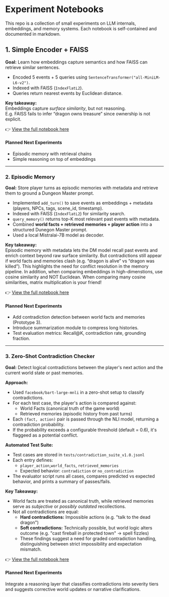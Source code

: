 # Experiment Notebooks
This repo is a collection of small experiments on LLM internals, embeddings, and memory systems. Each notebook is self-contained and documented in markdown.
## 1. Simple Encoder + FAISS
**Goal:** Learn how embeddings capture semantics and how FAISS can retrieve similar sentences.  
- Encoded 5 events + 5 queries using `SentenceTransformer("all-MiniLM-L6-v2")`.  
- Indexed with FAISS (`IndexFlatL2`).  
- Queries return nearest events by Euclidean distance.  

**Key takeaway:**  
Embeddings capture *surface similarity*, but not reasoning.  
E.g. FAISS fails to infer “dragon owns treasure” since ownership is not explicit.  

👉 [View the full notebook here](notebooks/01_faiss_encoder.ipynb)

#### Planned Next Experiments
- Episodic memory with retrieval chains  
- Simple reasoning on top of embeddings 

---
### 2. Episodic Memory
**Goal:** Store player turns as episodic memories with metadata and retrieve them to ground a Dungeon Master prompt.  
- Implemented `add_turn()` to save events as embeddings + metadata (players, NPCs, tags, scene_id, timestamp).  
- Indexed with FAISS (`IndexFlatL2`) for similarity search.  
- `query_memory()` returns top-K most relevant past events with metadata.
- Combined **world facts + retrieved memories + player action** into a structured Dunegon Master prompt.
- Used a local Mistralai-7B model as decoder.

**Key takeaway:**  
Episodic memory with metadata lets the DM model recall past events and enrich context beyond raw surface similarity. But contradictions still appear if world facts and memories clash (e.g. “dragon is alive” vs “dragon was killed”). This highlights the need for conflict resolution in the memory pipeline. 
In addition, when comparing embeddings in high-dimenstions, use cosine similarity and NOT Euclidean. When comparing many cosine similarities, matrix multiplication is your friend!

👉 [View the full notebook here](notebooks/02_episodic_memory.ipynb)

#### Planned Next Experiments
- Add contradiction detection between world facts and memories (Prototype 3).
- Introduce summarization module to compress long histories.
- Test evaluation metrics: Recall@K, contradiction rate, grounding fraction.

---
### 3. Zero-Shot Contradiction Checker
**Goal:** Detect logical contradictions between the player's next action and the current world state or past memories.

**Approach:**
- Used `facebook/bart-large-mnli` in a zero-shot setup to classify contradictions.
- For each test case, the player's action is compared against:
  - World Facts (canonical truth of the game world)
  - Retrieved memories (episodic history from past turns)
- Each `(fact, action)` pair is passed through the NLI model, returning a contradiction probability.
- If the probability exceeds a configurable threshold (default = 0.6), it's flaggeed as a potential conflict.

**Automated Test Suite:**
- Test cases are stored in `tests/contradiction_suite_v1.0.jsonl`
- Each entry defines:
  - `player_action`,`world_facts`, `retrieved_memories`
  - Expected behavior: `contradiction` or `no_contradiction`
- The evaluator script runs all cases, compares predicted vs expected behavior, and prints a summary of passes/fails.

**Key Takeaway:**
- World facts are treated as canonical truth, while retrieved memories serve as *subjective* or *possibly outdated* recollections.
- Not all contradictions are equal:
  - **Hard contradictions:** Impossible actions (e.g. "talk to the dead dragon")
  - **Soft contradictions:** Technically possible, but world logic alters outcome (e.g. "cast fireball in protected town" -> spell fizzles)
  - These findings suggest a need for graded contradiction handling, distinguishing between strict impossibility and expectation mismatch.
 
👉 [View the full notebook here](notebooks/03_zero_shot_contradiction_checker.ipynb)
 
#### Planned Next Experiments
Integrate a reasoning layer that classifies contradictions into severity tiers and suggests corrective world updates or narrative clarifications.
